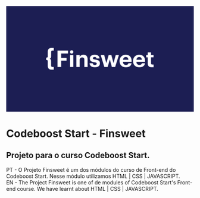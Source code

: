 <img src="Cover.png" alt="">
<h1>Codeboost Start - Finsweet</h1>
<h2> Projeto para o curso Codeboost Start. </h2>
<p>PT - O Projeto Finsweet é um dos módulos do curso de Front-end do Codeboost Start. Nesse módulo utilizamos HTML | CSS | JAVASCRIPT. <br/> EN - The  Project Finsweet is one of de modules of Codeboost Start's Front-end course. We have learnt about HTML | CSS | JAVASCRIPT.</p>
